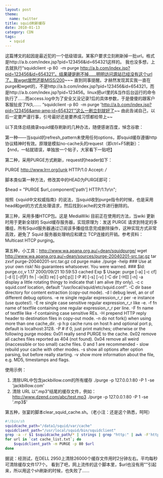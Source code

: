 ```yaml
---
layout: post
theme:
  name: twitter
title: squid刷新缓存
date: 2010-01-13
category: CDN
tags:
  - squid
---
```


这篇博文的起因是最近犯的一个低级错误。某客户要求立刻刷新掉一批url。格式是http://a.b.com/index.jsp?pid=123456&id=654321这样的。
我也没多想，上去就执行“squidclient -p 80  -m purge
http://a.b.com/index.jsp?pid=123456&id=654321”。结果硬是刷不掉……明明访问源站已经没有这个url了。我wget居然还能MISS/200~~~
直到同事提醒。才赫然发现其实我一直在purge和wget的，不是http://a.b.com/index.jsp?pid=123456&id=654321，而是http://a.b.com/index.jsp?pid=123456。linux把url里的&当作后台运行的命令执行了……而access.log中为了安全又没记录?后的具体参数，于是傻傻的跟客户客服扯皮了N久……
“squidclient -p 80  -m purge 'http://a.b.com/index.jsp?pid=123456&amp;amp;id=654321'”这么一刷立刻就好了~~
由此告诫自己，以后一定要严谨行事，引号最好还是要养成习惯都给带上~~

以下具体总结摘录squid缓存刷新的几种办法，随便感谢百度，悼念谷歌：

第一种——当squid的refresh_pattern未使用任何options，即squid缓存遵循http协议精神时有效。原理是模拟no-cache头的request（即ctrl+F5刷新）：
【nnd，一帖就错误，单独放一个帖子，大家看下一贴吧】

第二种，采用PURGE方式刷新，request的header如下：

PURGE http://www.lrrr.org/junk HTTP/1.0
Accept: */*

脚本类似第一种方法，修改其中的HEAD为PURGE即可：

$head = "PURGE $url_component['path'] HTTP/1.1\r\n";

按照《squid中文权威指南》的说法，当squid收到purge指令的时候，也是采用head和get的方式去处理请求，然后找到cache的文件进行删除的。

第三种，采用多播HTCP包。这是 MediaWiki 目前正在使用的方法，当wiki 更新时用于更新全球的 Squid缓存服务器，实现原理为：发送 PURGE 请求到特定的多播组，所有Squid服务器通过订阅该多播组信息完成删除操作，这种实现方式非常高效，避免了 Squid 服务器处理响应和建立 TCP连接的开销。参考资料： Multicast HTCP purging。

第五种，小工具：<a href="http://www.wa.apana.org.au/~dean/squidpurge/">http://www.wa.apana.org.au/~dean/squidpurge/</a>
wget http://www.wa.apana.org.au/~dean/sources/purge-20040201-src.tar.gz
tar zxvf purge-20040201-src.tar.gz
cd purge
make
./purge -help
    ### Use at your own risk! No guarantees whatsoever. You were warned. ###
    $Id: purge.cc,v 1.17 2000/09/21 10:59:53 cached Exp $
    Usage: purge [-a] [-c cf] [-d l] [-(f|F) fn | -(e|E) re] [-ph[:p]]
    [-P #] [-s] [-v] [-C dir [-H]] [-n]
    -a display a little rotating thingy to indicate that I am alive
    (tty only).
    -c c squid.conf location, default
    "/usr/local/squid/etc/squid.conf".
    -C dir base directory for content extraction (copy-out mode).
    -d l debug level, an or of different debug options.
    -e re single regular expression_r_r per -e instance (use
    quotes!).
    -E re single case sensitive regular expression_r_r like -e.
    -f fn name of textfile containing one regular
    expression_r_r per line.
    -F fn name of textfile like -f containing case sensitive REs.
    -H prepend HTTP reply header to destination files in copy-out
    mode.
    -n do not fork() when using more than one cache_dir.
    -p h:p cache runs on host h and optional port p, default is
    localhost:3128.
    -P # if 0, just print matches; otherwise or the following purge
    modes:
    0x01 really send PURGE to the cache.
    0x02 remove all caches files reported as 404 (not found).
    0x04 remove all weird (inaccessible or too small) cache
    files.
    0 and 1 are recommended - slow rebuild your cache with other modes.
    -s show all options after option parsing, but before really
    starting.
    -v show more information about the file, e.g. MD5, timestamps and
    flags.

使用示例：

1. 清除URL中包含jackbillow.com的所有缓存
    ./purge -p 127.0.0.1:80 -P 1 -se 'jackbillow.com'
2. 清除 URL 以“.mp3”结尾的缓存文件，例如：http://www.dzend.com/abc/test.mp3
    ./purge -p 127.0.0.1:80 -P 1 -se '.mp3$'

第五种，张宴的脚本clear_squid_cache.sh。（老小注：还是这个熟悉，呵呵）
```bash
#!/bin/sh
squidcache_path="/data1/squid/var/cache"
squidclient_path="/usr/local/squid/bin/squidclient"
grep -a -r $1 $squidcache_path/* | strings | grep "http:" | awk -F'http:' '{print "http:"$2;}' >cache_list.txt
for url in `cat cache_list.txt`; do
    $squidclient_path -m PURGE -p 80 $url
done
```

据说：经测试，在DELL 2950上清除26000个缓存文件用时2分钟左右。平均每秒可清除缓存文件177个。
看到了吧，网上流传的这个脚本里，$url也没有用""引起来，所以用这个sh刷新的时候，也失败了……
